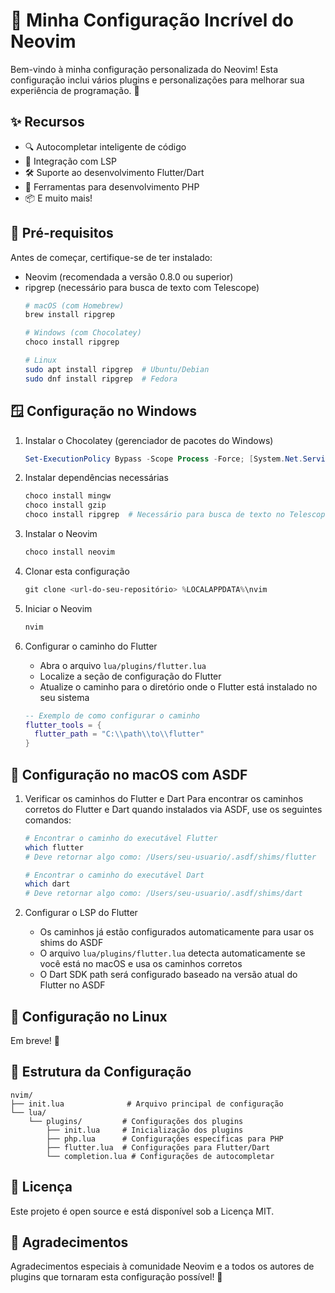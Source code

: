 # 🚀 Minha Configuração Incrível do Neovim

Bem-vindo à minha configuração personalizada do Neovim! Esta configuração inclui vários plugins e personalizações para melhorar sua experiência de programação. 🎨

## ✨ Recursos

- 🔍 Autocompletar inteligente de código
- 🎯 Integração com LSP
- 🛠️ Suporte ao desenvolvimento Flutter/Dart
- 🐘 Ferramentas para desenvolvimento PHP
- 📦 E muito mais!

## 🔧 Pré-requisitos

Antes de começar, certifique-se de ter instalado:

- Neovim (recomendada a versão 0.8.0 ou superior)
- ripgrep (necessário para busca de texto com Telescope)
  ```bash
  # macOS (com Homebrew)
  brew install ripgrep

  # Windows (com Chocolatey)
  choco install ripgrep

  # Linux
  sudo apt install ripgrep  # Ubuntu/Debian
  sudo dnf install ripgrep  # Fedora
  ```

## 🪟 Configuração no Windows

1. Instalar o Chocolatey (gerenciador de pacotes do Windows)
   ```powershell
   Set-ExecutionPolicy Bypass -Scope Process -Force; [System.Net.ServicePointManager]::SecurityProtocol = [System.Net.ServicePointManager]::SecurityProtocol -bor 3072; iex ((New-Object System.Net.WebClient).DownloadString('https://community.chocolatey.org/install.ps1'))
   ```

2. Instalar dependências necessárias
   ```powershell
   choco install mingw
   choco install gzip
   choco install ripgrep  # Necessário para busca de texto no Telescope
   ```

3. Instalar o Neovim
   ```powershell
   choco install neovim
   ```

4. Clonar esta configuração
   ```powershell
   git clone <url-do-seu-repositório> %LOCALAPPDATA%\nvim
   ```

5. Iniciar o Neovim
   ```powershell
   nvim
   ```

6. Configurar o caminho do Flutter
   - Abra o arquivo `lua/plugins/flutter.lua`
   - Localize a seção de configuração do Flutter
   - Atualize o caminho para o diretório onde o Flutter está instalado no seu sistema
   ```lua
   -- Exemplo de como configurar o caminho
   flutter_tools = {
     flutter_path = "C:\\path\\to\\flutter"
   }
   ```

## 🍎 Configuração no macOS com ASDF

1. Verificar os caminhos do Flutter e Dart
   Para encontrar os caminhos corretos do Flutter e Dart quando instalados via ASDF, use os seguintes comandos:
   ```bash
   # Encontrar o caminho do executável Flutter
   which flutter
   # Deve retornar algo como: /Users/seu-usuario/.asdf/shims/flutter

   # Encontrar o caminho do executável Dart
   which dart
   # Deve retornar algo como: /Users/seu-usuario/.asdf/shims/dart
   ```

2. Configurar o LSP do Flutter
   - Os caminhos já estão configurados automaticamente para usar os shims do ASDF
   - O arquivo `lua/plugins/flutter.lua` detecta automaticamente se você está no macOS e usa os caminhos corretos
   - O Dart SDK path será configurado baseado na versão atual do Flutter no ASDF

## 🐧 Configuração no Linux

Em breve! 🚧

## 📝 Estrutura da Configuração

```
nvim/
├── init.lua              # Arquivo principal de configuração
└── lua/
    └── plugins/         # Configurações dos plugins
        ├── init.lua     # Inicialização dos plugins
        ├── php.lua      # Configurações específicas para PHP
        ├── flutter.lua  # Configurações para Flutter/Dart
        └── completion.lua # Configurações de autocompletar
```

## 📜 Licença

Este projeto é open source e está disponível sob a Licença MIT.

## 🙏 Agradecimentos

Agradecimentos especiais à comunidade Neovim e a todos os autores de plugins que tornaram esta configuração possível! 💖
